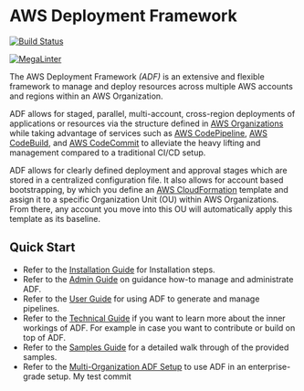 # AWS Deployment Framework

[![Build Status](https://github.com/awslabs/aws-deployment-framework/workflows/ADF%20CI/badge.svg?branch=master)](https://github.com/awslabs/aws-deployment-framework/actions?query=workflow%3AADF%20CI+branch%3Amaster)

[![MegaLinter](https://github.com/awslabs/aws-deployment-framework/workflows/MegaLinter/badge.svg?branch=master)](https://github.com/awslabs/aws-deployment-framework/actions?query=workflow%3AMegaLinter+branch%3Amaster)

The AWS Deployment Framework *(ADF)* is an extensive and flexible framework to
manage and deploy resources across multiple AWS accounts and regions within an
AWS Organization.

ADF allows for staged, parallel, multi-account, cross-region deployments of
applications or resources via the structure defined in
[AWS Organizations](https://aws.amazon.com/organizations/) while taking
advantage of services such as
[AWS CodePipeline](https://aws.amazon.com/codepipeline/),
[AWS CodeBuild](https://aws.amazon.com/codebuild/), and
[AWS CodeCommit](https://aws.amazon.com/codecommit/) to alleviate the
heavy lifting and management compared to a traditional CI/CD setup.

ADF allows for clearly defined deployment and approval stages which are stored
in a centralized configuration file. It also allows for account based
bootstrapping, by which you define an
[AWS CloudFormation](https://aws.amazon.com/cloudformation/) template and
assign it to a specific Organization Unit (OU) within AWS Organizations.
From there, any account you move into this OU will automatically apply this
template as its baseline.

## Quick Start

- Refer to the [Installation Guide](docs/installation-guide.md) for
  Installation steps.
- Refer to the [Admin Guide](docs/admin-guide.md) on guidance how-to manage and
  administrate ADF.
- Refer to the [User Guide](docs/user-guide.md) for using ADF to generate
  and manage pipelines.
- Refer to the [Technical Guide](docs/technical-guide.md) if you want to learn
  more about the inner workings of ADF. For example in case you want to
  contribute or build on top of ADF.
- Refer to the [Samples Guide](docs/samples-guide.md) for a detailed walk
  through of the provided samples.
- Refer to the [Multi-Organization ADF Setup](docs/multi-organization-guide.md)
   to use ADF in an enterprise-grade setup.
 My test commit
